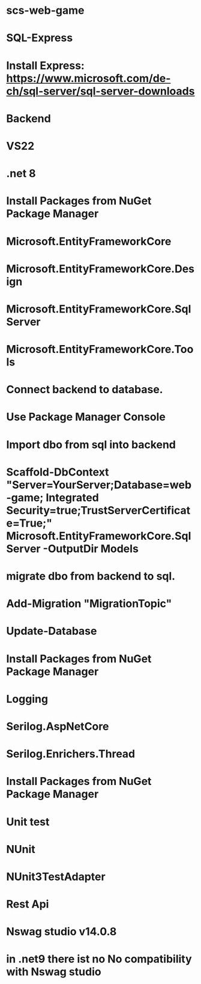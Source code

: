 ﻿# scs-web-game
# SQL-Express
# Install Express: https://www.microsoft.com/de-ch/sql-server/sql-server-downloads

# Backend 
# VS22
# .net 8

# Install Packages from NuGet Package Manager
#
# Microsoft.EntityFrameworkCore
# Microsoft.EntityFrameworkCore.Design
# Microsoft.EntityFrameworkCore.SqlServer
# Microsoft.EntityFrameworkCore.Tools
# 

# Connect backend to database. 
# Use Package Manager Console
# 
# Import dbo from sql into backend
# Scaffold-DbContext "Server=YourServer;Database=web-game; Integrated Security=true;TrustServerCertificate=True;" Microsoft.EntityFrameworkCore.SqlServer -OutputDir Models
#
# migrate dbo from backend to sql. 
# Add-Migration "MigrationTopic"
# Update-Database 

# Install Packages from NuGet Package Manager
# Logging
# Serilog.AspNetCore
# Serilog.Enrichers.Thread

# Install Packages from NuGet Package Manager
# Unit test 
# NUnit 
# NUnit3TestAdapter
#

# Rest Api
# Nswag studio v14.0.8
# in .net9 there ist no No compatibility with Nswag studio